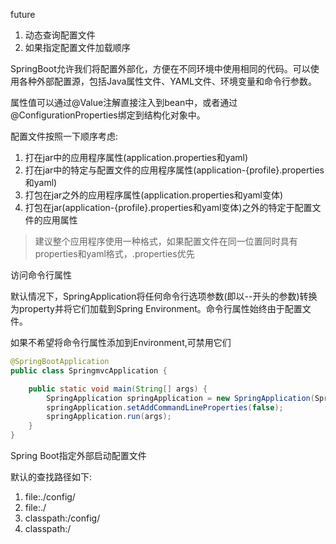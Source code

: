 future

1. 动态查询配置文件
2. 如果指定配置文件加载顺序





SpringBoot允许我们将配置外部化，方便在不同环境中使用相同的代码。可以使用各种外部配置源，包括Java属性文件、YAML文件、环境变量和命令行参数。

属性值可以通过@Value注解直接注入到bean中，或者通过@ConfigurationProperties绑定到结构化对象中。



配置文件按照一下顺序考虑:

1. 打在jar中的应用程序属性(application.properties和yaml)
2. 打在jar中的特定与配置文件的应用程序属性(application-{profile}.properties和yaml)
3. 打包在jar之外的应用程序属性(application.properties和yaml变体)
4. 打包在jar(application-{profile}.properties和yaml变体)之外的特定于配置文件的应用属性

> 建议整个应用程序使用一种格式，如果配置文件在同一位置同时具有properties和yaml格式，.properties优先



访问命令行属性

默认情况下，SpringApplication将任何命令行选项参数(即以--开头的参数)转换为property并将它们加载到Spring Environment。命令行属性始终由于配置文件。

如果不希望将命令行属性添加到Environment,可禁用它们 

```java
@SpringBootApplication
public class SpringmvcApplication {

    public static void main(String[] args) {
        SpringApplication springApplication = new SpringApplication(SpringmvcApplication.class);
        springApplication.setAddCommandLineProperties(false);
        springApplication.run(args);
    }
}
```


Spring Boot指定外部启动配置文件

默认的查找路径如下:

1. file:./config/
2. file:./
3. classpath:/config/
4. classpath:/


























